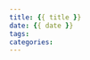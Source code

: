 ```yaml
---
title: {{ title }}
date: {{ date }}
tags: 
categories: 
---
```










<div id="container"></div>
<link rel="stylesheet" href="https://imsun.github.io/gitment/style/default.css">
<script src="https://imsun.github.io/gitment/dist/gitment.browser.js"></script>
<script>
var gitment = new Gitment({
  // id: '页面ID', // 可选。默认为 location.href
  owner: 'LeWinCheng',
  repo: 'lewincheng.github.io',
  oauth: {
    client_id: '57f0000a9cf9df46f0c3',
    client_secret: 'af983206a45da29a131790baa0d076dbc8589de0',
  },
})
gitment.render('container')
</script>